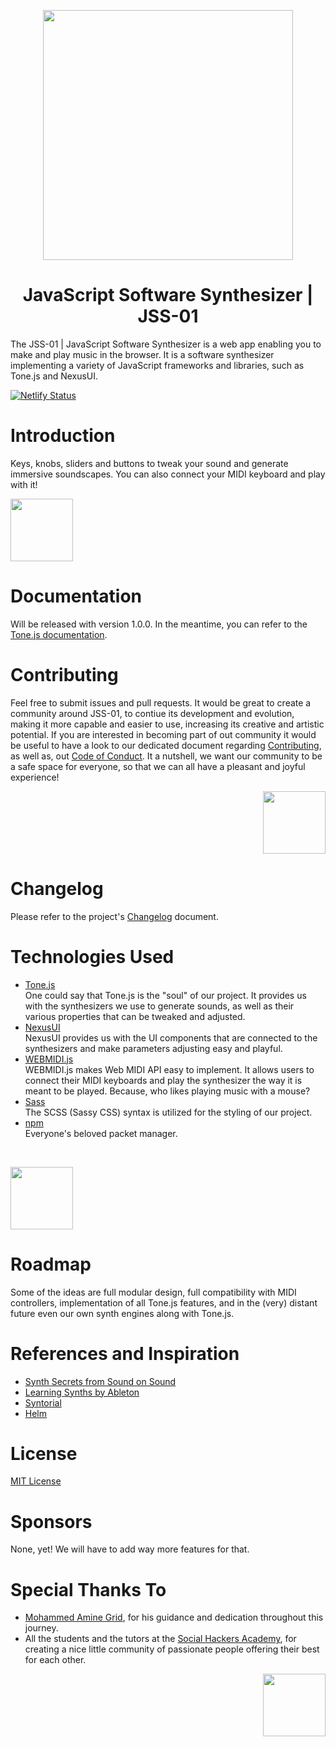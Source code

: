 <p align="center">
<img width="400px" src="https://github.com/michaelkolesidis/javascript-software-synthesizer/blob/main/assets/logo/logo512.png">
</p>

<h1 align="center">JavaScript Software Synthesizer | JSS-01</h1>

The JSS-01 | JavaScript Software Synthesizer is a web app enabling you to make and play music in the browser. It is a software synthesizer implementing a variety of JavaScript frameworks and libraries, such as Tone.js and NexusUI.


[![Netlify Status](https://api.netlify.com/api/v1/badges/93c42090-6fc9-4c3d-a462-42b535ea9d15/deploy-status)](https://app.netlify.com/sites/javascript-software-synthesizer/deploys)



# Introduction
Keys, knobs, sliders and buttons to tweak your sound and generate immersive soundscapes. You can also connect your MIDI keyboard and play with it!

<p align="left">
<img width="100px" src="https://github.com/michaelkolesidis/javascript-software-synthesizer/blob/main/assets/lizard/other/lizard-02-g.svg">
</p>



# Documentation
Will be released with version 1.0.0. In the meantime, you can refer to the [Tone.js documentation](https://tonejs.github.io/docs/).



# Contributing
Feel free to submit issues and pull requests. It would be great to create a community around JSS-01, to contiue its development and evolution, making it more capable and easier to use, increasing its creative and artistic potential.
If you are interested in becoming part of out community it would be useful to have a look to our dedicated document regarding [Contributing](https://github.com/michaelkolesidis/javascript-software-synthesizer/blob/main/CONTRIBUTING.md), as well as, out [Code of Conduct](https://github.com/michaelkolesidis/javascript-software-synthesizer/blob/main/CODE_OF_CONDUCT.md). It a nutshell, we want our community to be a safe space for everyone, so that we can all have a pleasant and joyful experience!

<p align="right">
<img width="100px" src="https://github.com/michaelkolesidis/javascript-software-synthesizer/blob/main/assets/lizard/other/lizard-03-y.svg">
</p>



# Changelog
Please refer to the project's [Changelog](https://github.com/michaelkolesidis/javascript-software-synthesizer/blob/main/CHANGELOG.md) document.



# Technologies Used
* [Tone.js](https://github.com/Tonejs/Tone.js/)
<br>One  could say that Tone.js is the "soul" of our project. It provides us with the synthesizers we use to generate sounds, as well as their various properties that can be tweaked and adjusted.
* [NexusUI](https://github.com/nexus-js/ui)
<br>NexusUI provides us with the UI components that are connected to the synthesizers and make parameters adjusting easy and playful.
* [WEBMIDI.js](https://github.com/djipco/webmidi)
<br>WEBMIDI.js makes Web MIDI API easy to implement. It allows users to connect their MIDI keyboards and play the synthesizer the way it is meant to be played. Because, who likes playing music with a mouse?
* [Sass](https://github.com/sass/sass)
<br>The SCSS (Sassy CSS) syntax is utilized for the styling of our project.
* [npm](https://github.com/npm/cli)
<br>Everyone's beloved packet manager.
<br>
<p align="left">
<img width="100px" src="https://github.com/michaelkolesidis/javascript-software-synthesizer/blob/main/assets/lizard/other/lizard-04-c.svg">
</p>



# Roadmap
Some of the ideas are full modular design, full compatibility with MIDI controllers, implementation of all Tone.js features, and in the (very) distant future even our own synth engines along with Tone.js.



# References and Inspiration
* [Synth Secrets from Sound on Sound](https://www.soundonsound.com/series/synth-secrets-sound-sound)
* [Learning Synths by Ableton](https://learningsynths.ableton.com/en/playground)
* [Syntorial](https://www.syntorial.com/)
* [Helm](https://tytel.org/helm/)


# License
[MIT License](https://opensource.org/licenses/MIT)



# Sponsors
None, yet! We will have to add way more features for that.



# Special Thanks To
* [Mohammed Amine Grid](https://github.com/mohammed-amine-grid), for his guidance and dedication throughout this journey.
* All the students and the tutors at the [Social Hackers Academy](https://github.com/SocialHackersAcademy), for creating a nice little community of passionate people offering their best for each other.

<p align="right">
<img width="100px" src="https://github.com/michaelkolesidis/javascript-software-synthesizer/blob/main/assets/lizard/other/lizard-01-g.svg">
</p>

